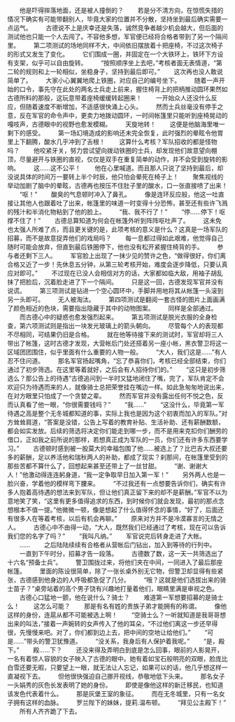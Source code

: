 　　他是吓得摔落地面，还是被人撞倒的？
　　若是分不清方向，在惊慌失措的情况下确实有可能带翻别人，毕竟大家的位置并不分散，坚持坐到最后确实需要一点运气。
　　古德说不上是庆幸还是失落，诚然竞争者越少机会越大，但后面的测试他也只能一个人去闯了。不容他多想，军官便已经将合格者带到了另一个隔间里。
　　第二项测试的场地同样不大，中间依旧摆放着十把座椅，不过这次椅子的形式又发生了变化。
　　它们围成一圈，并固定在一个大铁环上，铁环下方设有支架，似乎可以自由旋转。
　　“按照顺序坐上去吧，”考核者面无表情道，“第二轮的规则和上一轮相似，坐稳身子，坚持到最后即可。”
　　这次再也没人敢说简单了。
　　大家小心翼翼地爬上铁圈，对应自己的编号坐下。
　　随着一声开始的口令，事先守在此处的两名士兵走上前来，握住椅背上的把柄推动圆环果然如古德所料的那般，这玩意带着座椅缓缓转起圈来！
　　一开始众人还没什么反应，但随着速度不断增加，不适感很快涌上心头。
　　然而士兵丝毫没有停手之意，反在军官的命令声中，更卖力地拨动圆环，一时间帐篷里只能听到座椅晃动的嘎吱声，古德眼中的视野也愈发模糊。
　　天旋地转！
　　这便是他脑海里唯一剩下的感受。
　　第一场幻境造成的影响还未完全恢复，此时强烈的晕眩令他胃里上下翻腾，酸水几乎冲到了舌根！
　　这算什么考核？军队招收的都是怪物吗？
　　他咬紧牙关，努力尝试望向拨动铁圈的士兵，却发现他们故意望向棚顶，尽量避开与铁圈的直视，仅仅是双手在重复简单的动作，并不会受到旋转的影响。
　　这……这不公平！
　　他在心里喊道。而且那人只说了坚持到最后，却没说具体的时间万一要转上半个时辰，他只怕会晕死在椅子上！
　　聚焦视线的举动加剧了脑中的晕眩，古德再也按压不住肚子里的酸水，口一张直接喷了出来！
　　“呕！”
　　酸臭的气息顿时冲入了鼻孔。
　　像是连环反应般，他这一吐直接让其他人也跟着吐了出来，帐篷里的味道一时变得十分恐怖，甚至还有些许飞溅的残汁和半消化物粘到了他的脸上。
　　“我、我不行了！”
　　“停……停下！呕撑不住了！”
　　古德总算知道为何会在帐篷外听到阵阵呕吐声了。
　　这未免也太强人所难了点，而且更关键的是，此项考核的意义是什么？这真是一场军队的招募，而不是故意捉弄他们的戏局吗？
　　每一息都过得如此艰难，他觉得自己随时可能会放弃，但直到最后铁圈停下，他也没有松开紧握住椅背的手。
　　参与者还剩下三人。
　　军官脸上出现了一抹少见的赞许之色，“做得很好，你们离合格又近了一步！先休息五分钟，从第三轮考核开始，难度会逐步降低，只要认真应对即可。”
　　不过现在已没人会相信对方的话，大家都如临大敌，用袖子胡乱抹了把脸后，沉着脸走进了下一个隔间。
　　只是这一回，古德发现军官并没有说谎。
　　第三项测试是钻进一个空心圆环中，手脚并用地将其从帐篷一头滚到另一头即可。
　　无人被淘汰。
　　第四项测试是翻阅一套古怪的图片上面画满了颜色相近的色块，需要指出隐藏于其中的动物图案。
　　同样是全部通过。
　　而古德心中的疑惑也愈发强烈起来。
　　第五项测试是脱光衣服的全身检查，第六项测试则是指出一块发光玻璃上的箭头朝向。
　　尽管每个人的表现都不尽相同，可结果仍旧是合格。
　　就在他等待接下来的测试时，军官却将三人带出了帐篷，这时古德才发现，大营帐后门处还搭着另一座小帐，黑衣警卫将这一区域团团围住，似乎里面有什么重要的人物一般。
　　“大人，我们这是……”有人忍不住问道。
　　那名军官扬起嘴角，“忘了恭喜你们，考核已经全部结束，你们通过了初步筛选。在这里等着就好，之后会有人招待你们的。”
　　“这只是初步筛选么？那公告上的待遇”古德追问到一半时又猛地闭住了嘴，完了，军队肯定不会欢迎只为待遇而来的人，就像骑士总把荣誉挂在嘴边一样。如此急匆匆地说出来，在对方眼里只怕成了一个贪婪之辈。
　　然而军官并没有露出任何不悦之色，反而认真看了他一眼，“你很需要钱吗？”
　　“我……”
　　“这没什么，毕竟第一军待遇之高是整个无冬城都知道的事，实际上我也是因为这个初衷而加入的军队。”对方耸耸肩道，“答案是没错，公告上写着的教育补贴、生活补助、还有薪酬数额，都会如实发放。后续的筛选将决定你们能走到哪一步，而不是用来克扣你们酬劳的借口，正如我之前所说的那样，若想真正成为军队的一员，你们还有许多东西要学习。”
　　古德顿时感到被一股莫大的幸福包围了他……被选上了？比巴吉大叔还要多的薪酬，足以养活他和瑞秋两人的补助，都成了现实？刹那间，在帐篷里受到的那些苦都不算什么了，回想起来甚至还带上了一丝甘甜。
　　“谢、谢谢大人！”他激动得连连躬身道，“我一定争取早日加入第一军！”
　　另外两人也是一脸兴奋，学着他的模样弯下腰来。
　　“不过我还有一点想要告诉你们，确实有许多人抱着高待遇的想法来到军队，但让他们真正留下来的却不是薪酬。”军官不以为意地笑了笑，“这里有更多值得追求的东西，到时候你们就会发现，最初的那点念想根本不值一提。”他微微一顿，像是想起了什么值得怀念的事情，“好了，后面还有很多人在等着考核，以后有机会再聊。”
　　原来对方并不是冷漠寡言的无情之人。
　　古德心中不由得一动，“大人，既然我们已经通过了考核，现在可以告诉我们您的名字了吗？”
　　“我叫凡纳。”
　　军官说完后转身走进了大帐。
　　……
　　之后陆陆续续有合格者从营帐后门钻出，加入到等待的行列中。
　　一直到下午时分，招募才告一段落。
　　古德数了数，这一天一共筛选出了十六名“预备士兵”。
　　警卫围拢过来，将他们夹在中间，一同进入了最后那座帐篷。
　　里面的陈设很简单，除了一张长桌外别无它物，但警卫却显得有些紧张，古德感到他身边的人呼吸都急促了几分。
　　“哦？这就是他们选拔出来的骑士苗子？”桌旁站着的高个男子饶有兴趣地打量着他们，眼睛里满是审视之色。
　　古德心口猛地一颤，他在说什么？骑士？
　　难道第一军想要招募的是骑士么！
　　这怎么可能？
　　那是有名有姓的贵族子弟才能拥有的称谓。
　　像他这样的身份，连扈从都不可能被选上啊！
　　“空骑士么？一听就知道是我哥哥想出来的叫法，”接着一声婉转的女声传入了他的耳朵，“不过他们离这一步还早得很，先慢慢来吧。对了，你们都到边上去，把中间的空地让给他们。”
　　“可是……”带头的警卫犹豫道。
　　“没关系，我身后有人保护着我呢。”
　　“是，殿下。”
　　殿……下？
　　还没来得及弄明白到底是怎么回事，眼前的人影晃开，一名有着惊人容貌的女子映入了古德的眼中。她有着如宝石般明亮的双眼，脸庞比白雪还要无暇，只要望上一眼，就无法让人忘记，如果可以的话，他几乎想这样一直凝视下去。
　　但他很快强迫自己挪开视线，恭敬地低下头来。
　　那名女子一头娟秀的灰色长发表明了她的身份。
　　即使是像他这样的新迁移民，也知道该发色代表着什么。
　　那是灰堡王室的象征。
　　而在无冬城里，只有一名女子拥有这样的血脉。
　　罗兰陛下的妹妹，提莉.温布顿。
　　“拜见公主殿下！”
　　所有人齐齐跪了下去。